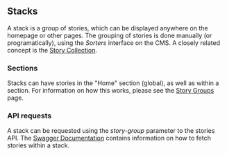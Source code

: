 ## Stacks

A stack is a group of stories, which can be displayed anywhere on the homepage or other pages. The grouping of stories is done manually (or programatically), using the *Sorters* interface on the CMS. A closely related concept is the [Story Collection](#story-collections).

### Sections

Stacks can have stories in the "Home" section (global), as well as within a section. For information on how this works, please see the [Story Groups](#story-groups) page.

### API requests

A stack can be requested using the *story-group* parameter to the stories API. The [Swagger Documentation](/swagger) contains information on how to fetch stories within a stack.

